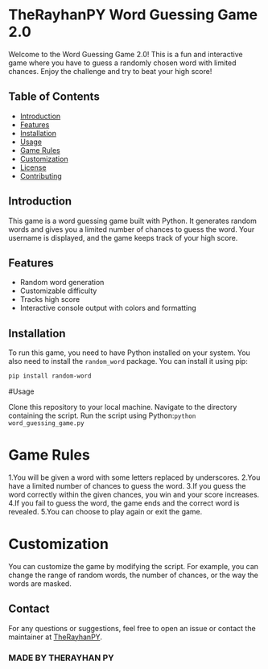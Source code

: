 # TheRayhanPY Word Guessing Game 2.0

Welcome to the Word Guessing Game 2.0! This is a fun and interactive game where you have to guess a randomly chosen word with limited chances. Enjoy the challenge and try to beat your high score!

## Table of Contents

- [Introduction](#introduction)
- [Features](#features)
- [Installation](#installation)
- [Usage](#usage)
- [Game Rules](#game-rules)
- [Customization](#customization)
- [License](#license)
- [Contributing](#contributing)

## Introduction

This game is a word guessing game built with Python. It generates random words and gives you a limited number of chances to guess the word. Your username is displayed, and the game keeps track of your high score.

## Features

- Random word generation
- Customizable difficulty
- Tracks high score
- Interactive console output with colors and formatting

## Installation

To run this game, you need to have Python installed on your system. You also need to install the `random_word` package. You can install it using pip:

```bash
pip install random-word
```

#Usage

Clone this repository to your local machine.
Navigate to the directory containing the script.
Run the script using Python:```python word_guessing_game.py```

# Game Rules
1.You will be given a word with some letters replaced by underscores.
2.You have a limited number of chances to guess the word.
3.If you guess the word correctly within the given chances, you win and your score increases.
4.If you fail to guess the word, the game ends and the correct word is revealed.
5.You can choose to play again or exit the game.

# Customization
You can customize the game by modifying the script. For example, you can change the range of random words, the number of chances, or the way the words are masked.

## Contact

For any questions or suggestions, feel free to open an issue or contact the maintainer at [TheRayhanPY](https://github.com/TheRayhanPY).


### MADE BY THERAYHAN PY

